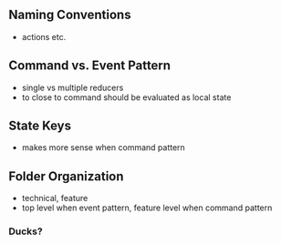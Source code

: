 ## Naming Conventions

- actions etc.

## Command vs. Event Pattern

- single vs multiple reducers
- to close to command should be evaluated as local state

## State Keys

- makes more sense when command pattern

## Folder Organization

- technical, feature
- top level when event pattern, feature level when command pattern
### Ducks?
